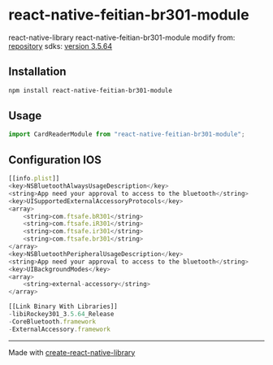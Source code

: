 # react-native-feitian-br301-module
react-native-library react-native-feitian-br301-module
modify from: [repository](https://github.com/realoiji/react-native-ntl-id-card-reader.git)
sdks: [version 3.5.64](https://github.com/FeitianSmartcardReader/FEITIAN_MOBILE_READERS.git)

## Installation

```sh
npm install react-native-feitian-br301-module
```

## Usage

```js
import CardReaderModule from "react-native-feitian-br301-module";
```

## Configuration IOS

```js
[[info.plist]]
<key>NSBluetoothAlwaysUsageDescription</key>
<string>App need your approval to access to the bluetooth</string>
<key>UISupportedExternalAccessoryProtocols</key>
<array>
    <string>com.ftsafe.bR301</string>
    <string>com.ftsafe.iR301</string>
    <string>com.ftsafe.ir301</string>
    <string>com.ftsafe.br301</string>
</array>
<key>NSBluetoothPeripheralUsageDescription</key>
<string>App need your approval to access to the bluetooth</string>
<key>UIBackgroundModes</key>
<array>
    <string>external-accessory</string>
</array>

[[Link Binary With Libraries]]
-libiRockey301_3.5.64_Release
-CoreBluetooth.framework
-ExternalAccessory.framework
```

---

Made with [create-react-native-library](https://github.com/callstack/react-native-builder-bob)
